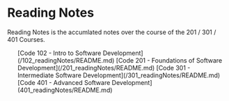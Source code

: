# Reading Notes

<p> Reading Notes is the accumlated notes over the course of the 201 / 301 / 401 Courses. </p>

<ul>
[Code 102 - Intro to Software Development](/102_readingNotes/README.md)
[Code 201 - Foundations of Software Development](/201_readingNotes/README.md)
[Code 301 - Intermediate Software Development](/301_readingNotes/README.md)
[Code 401 - Advanced Software Development](401_readingNotes/README.md)
</ul>
